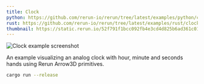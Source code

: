 ```yaml
---
title: Clock
python: https://github.com/rerun-io/rerun/tree/latest/examples/python/clock/main.py
rust: https://github.com/rerun-io/rerun/tree/latest/examples/rust/clock/src/main.rs
thumbnail: https://static.rerun.io/52f791f1bcc092fb4e3cd4d825b6ad361c016220_clock_480w.png
---
```


<picture>
  <source media="(max-width: 480px)" srcset="https://static.rerun.io/52f791f1bcc092fb4e3cd4d825b6ad361c016220_clock_480w.png">
  <source media="(max-width: 768px)" srcset="https://static.rerun.io/da94b880624b9f98292bbfb04db1345117c6bb9b_clock_768w.png">
  <source media="(max-width: 1024px)" srcset="https://static.rerun.io/902c372965665bd044ce5d619fb4e7dd07ccf389_clock_1024w.png">
  <source media="(max-width: 1200px)" srcset="https://static.rerun.io/e730c5607a1f69315c1ca081e160a4d04fa9ceff_clock_1200w.png">
  <img src="https://static.rerun.io/05e69dc20c9a28005f1ffe7f0f2ac9eeaa95ba3b_clock_full.png" alt="Clock example screenshot">
</picture>

An example visualizing an analog clock with hour, minute and seconds hands using Rerun Arrow3D primitives.

```bash
cargo run --release
```
